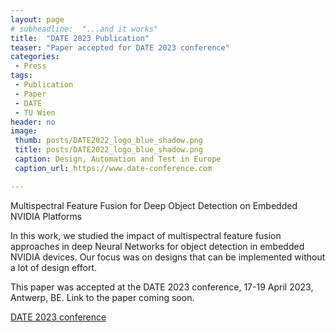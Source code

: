```yaml
---
layout: page
# subheadline:  "...and it works"
title:  "DATE 2023 Publication"
teaser: "Paper accepted for DATE 2023 conference"
categories:
 - Press
tags:
 - Publication
 - Paper
 - DATE
 - TU Wien
header: no
image:
 thumb: posts/DATE2022_logo_blue_shadow.png
 title: posts/DATE2022_logo_blue_shadow.png
 caption: Design, Automation and Test in Europe
 caption_url: https://www.date-conference.com

---
```

Multispectral Feature Fusion for Deep Object Detection on Embedded NVIDIA Platforms

In this work, we studied the impact of multispectral feature fusion approaches in deep Neural Networks for object detection in embedded NVIDIA devices. Our focus was on designs that can be implemented without a lot of design effort.

This paper was accepted at the DATE 2023 conference, 17-19 April 2023, Antwerp, BE.
Link to the paper coming soon.


<a href="https://www.date-conference.com">DATE 2023 conference</a><br>
